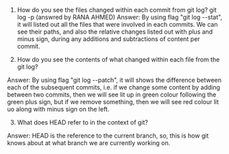 1. How do you see the files changed within each commit from git log?
git log -p  (answred by RANA AHMED)
Answer: By using flag "git log --stat", it will listed out all the files that were involved in each 
commits.
We can see their paths, and also the relative changes listed out with plus and minus sign, during any
additions and subtractions of content per commit.

2. How do you see the contents of what changed within each file from the git log? 

Answer: By using flag "git log --patch", it will shows the difference between each of the subsequent 
commits, i.e. if we change some content by adding between two commits, then we will see lit up in 
green colour following the green plus sign, but if we remove something, then we will see red colour 
lit uo along with minus sign on the left. 
 
3. What does HEAD refer to in the context of git? 

Answer: HEAD is the reference to the current branch, so, this is how git knows about at what branch 
we are currently working on.
